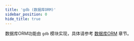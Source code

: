 ```yaml
---
title: 'gdb (数据库ORM)'
sidebar_position: 0
hide_title: true
---
```


数据库ORM功能由 `gdb` 模块实现，具体请参考 [数据库ORM](../../核心组件-重点/数据库ORM/数据库ORM.md) 章节。